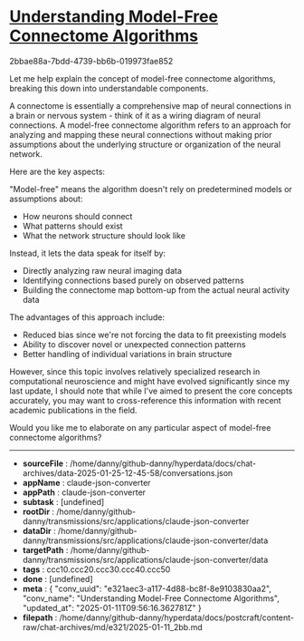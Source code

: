 # [Understanding Model-Free Connectome Algorithms](https://claude.ai/chat/e321aec3-a117-4d88-bc8f-8e9103830aa2)

2bbae88a-7bdd-4739-bb6b-019973fae852

 Let me help explain the concept of model-free connectome algorithms, breaking this down into understandable components.

A connectome is essentially a comprehensive map of neural connections in a brain or nervous system - think of it as a wiring diagram of neural connections. A model-free connectome algorithm refers to an approach for analyzing and mapping these neural connections without making prior assumptions about the underlying structure or organization of the neural network.

Here are the key aspects:

"Model-free" means the algorithm doesn't rely on predetermined models or assumptions about:
- How neurons should connect
- What patterns should exist
- What the network structure should look like

Instead, it lets the data speak for itself by:
- Directly analyzing raw neural imaging data
- Identifying connections based purely on observed patterns
- Building the connectome map bottom-up from the actual neural activity data

The advantages of this approach include:
- Reduced bias since we're not forcing the data to fit preexisting models
- Ability to discover novel or unexpected connection patterns
- Better handling of individual variations in brain structure

However, since this topic involves relatively specialized research in computational neuroscience and might have evolved significantly since my last update, I should note that while I've aimed to present the core concepts accurately, you may want to cross-reference this information with recent academic publications in the field.

Would you like me to elaborate on any particular aspect of model-free connectome algorithms?

---

* **sourceFile** : /home/danny/github-danny/hyperdata/docs/chat-archives/data-2025-01-25-12-45-58/conversations.json
* **appName** : claude-json-converter
* **appPath** : claude-json-converter
* **subtask** : [undefined]
* **rootDir** : /home/danny/github-danny/transmissions/src/applications/claude-json-converter
* **dataDir** : /home/danny/github-danny/transmissions/src/applications/claude-json-converter/data
* **targetPath** : /home/danny/github-danny/transmissions/src/applications/claude-json-converter/data
* **tags** : ccc10.ccc20.ccc30.ccc40.ccc50
* **done** : [undefined]
* **meta** : {
  "conv_uuid": "e321aec3-a117-4d88-bc8f-8e9103830aa2",
  "conv_name": "Understanding Model-Free Connectome Algorithms",
  "updated_at": "2025-01-11T09:56:16.362781Z"
}
* **filepath** : /home/danny/github-danny/hyperdata/docs/postcraft/content-raw/chat-archives/md/e321/2025-01-11_2bb.md